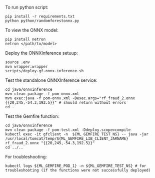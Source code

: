 To run python script:
```
pip install -r requirements.txt
python python/randomforestonnx.py
```

To view the ONNX model:
```
pip install netron
netron </path/to/model>
```

Deploy the ONNXInference setuup:
```
source .env
mvn wrapper:wrapper
scripts/deploy-gf-onnx-inference.sh
```

Test the standalone ONNXInference service:
```
cd java/onnxinference
mvn clean package -f pom-onnx.xml
mvn exec:java -f pom-onnx.xml -Dexec.args="rf_fraud_2.onnx {{20,245,-54.3,192.5}}" # should return without errors
cd -
```

Test the Gemfire function:
```
cd java/onnxinference
mvn clean package -f pom-test.xml -Ddeploy.scope=compile
kubectl exec -it gfclient -n  ${ML_GEMFIRE_TEST_NS} -- java -jar /usr/local/tomcat/temp/${ML_GEMFIRE_LIB_CLIENT_JARNAME} rf_fraud_2.onnx "{{20,245,-54.3,192.5}}" 
cd ../..
```

For troubleshooting:
```
kubectl logs ${ML_GEMFIRE_POD_1} -n ${ML_GEMFIRE_TEST_NS} # for troubleshooting (if the functions were not successfully deployed)
```